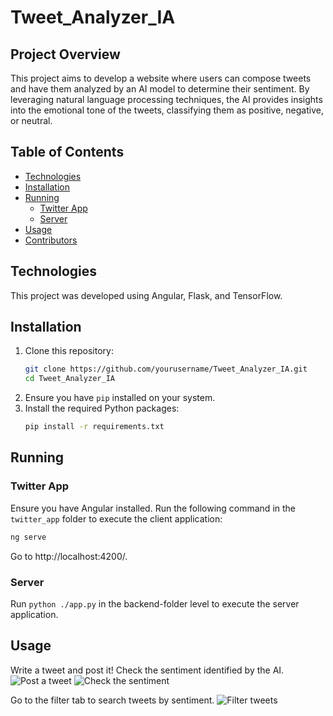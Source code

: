 # Tweet_Analyzer_IA

## Project Overview

This project aims to develop a website where users can compose tweets and have them analyzed by an AI model to determine their sentiment. By leveraging natural language processing techniques, the AI provides insights into the emotional tone of the tweets, classifying them as positive, negative, or neutral.

## Table of Contents
- [Technologies](#technologies)
- [Installation](#installation)
- [Running](#running)
  - [Twitter App](#twitter-app)
  - [Server](#server)
- [Usage](#usage)
- [Contributors](#contributors)

## Technologies

This project was developed using Angular, Flask, and TensorFlow.

## Installation

1. Clone this repository:
    ```bash
    git clone https://github.com/yourusername/Tweet_Analyzer_IA.git
    cd Tweet_Analyzer_IA
    ```
2. Ensure you have `pip` installed on your system.
3. Install the required Python packages:
    ```bash
    pip install -r requirements.txt
    ```

## Running

### Twitter App

Ensure you have Angular installed. Run the following command in the `twitter_app` folder to execute the client application:

```bash
ng serve
```
Go to http://localhost:4200/.

### Server

Run `python ./app.py` in the backend-folder level to execute the server application.

## Usage

Write a tweet and post it! Check the sentiment identified by the AI.
![Post a tweet](![image](https://github.com/Selwab/Twitter_Analyser_IA/assets/129232511/72144a7b-7325-4cb3-82b8-3a24f6afe903))
![Check the sentiment](![image](https://github.com/Selwab/Twitter_Analyser_IA/assets/129232511/68f2ae4d-064c-44f6-abe0-5be1a5dd398b))

Go to the filter tab to search tweets by sentiment.
![Filter tweets](![image](https://github.com/Selwab/Twitter_Analyser_IA/assets/129232511/3b0c1db9-1600-4d73-ba9f-62bd8f1ba157))
